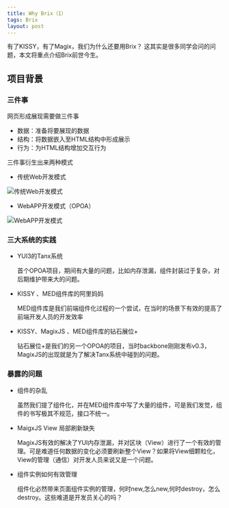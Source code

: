 ```yaml
---
title: Why Brix（1）
tags: Brix
layout: post
---
```


有了KISSY，有了Magix，我们为什么还要用Brix？
这其实是很多同学会问的问题，本文将重点介绍Brix前世今生。

## 项目背景

### 三件事

网页形成展现需要做三件事

* 数据：准备将要展现的数据
* 结构：将数据嵌入至HTML结构中形成展示
* 行为：为HTML结构增加交互行为

三件事衍生出来两种模式

* 传统Web开发模式

![传统Web开发模式](http://img03.taobaocdn.com/tps/i3/T173PHXoNpXXboY1wv-960-720.png)

* WebAPP开发模式（OPOA）

![WebAPP开发模式](http://img04.taobaocdn.com/tps/i4/T154_LXktgXXboY1wv-960-720.png)

### 三大系统的实践

* YUI3的Tanx系统

	首个OPOA项目，期间有大量的问题，比如内存泄漏，组件封装过于复杂，对后期维护带来大的问题。
 	
* KISSY 、MED组件库的阿里妈妈
	
	MED组件库是我们前端组件化过程的一个尝试，在当时的场景下有效的提高了前端开发人员的开发效率	

* KISSY、MagixJS 、MED组件库的钻石展位+

	钻石展位+是我们的另一个OPOA的项目，当时backbone刚刚发布v0.3，MagixJS的出现就是为了解决Tanx系统中碰到的问题。


### 暴露的问题

* 组件的杂乱
	
	虽然我们提了组件化，并在MED组件库中写了大量的组件，可是我们发觉，组件的书写极其不规范，接口不统一。

* MaigxJS View 局部刷新缺失
	
	MagixJS有效的解决了YUI内存泄漏，并对区块（View）进行了一个有效的管理。可是难道任何数据的变化必须要刷新整个View？如果将View细颗粒化，View的管理（通信）对开发人员来说又是一个问题。
	
* 组件实例如何有效管理

	组件化必然带来页面组件实例的管理，何时new,怎么new,何时destroy，怎么destroy。这些难道是开发员关心的吗？










